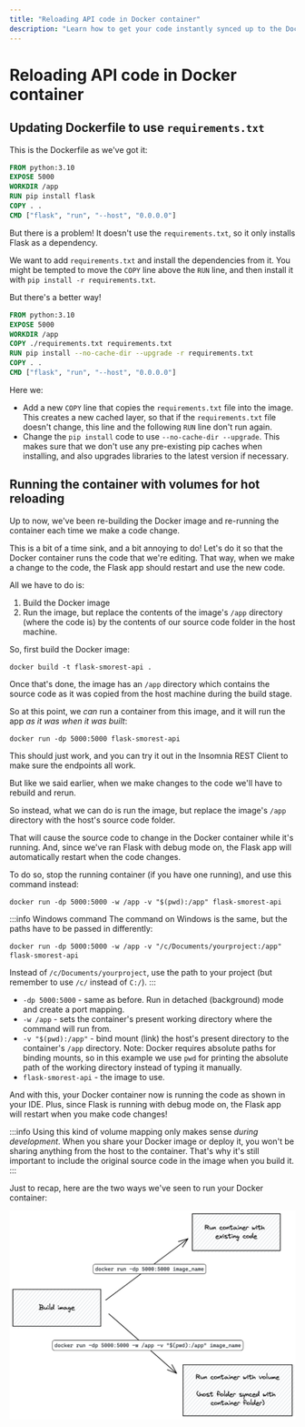 ```yaml
---
title: "Reloading API code in Docker container"
description: "Learn how to get your code instantly synced up to the Docker container, so that every time you make a code change it restarts the app in the container and uses the latest code."
---
```


# Reloading API code in Docker container

## Updating Dockerfile to use `requirements.txt`

This is the Dockerfile as we've got it:

```dockerfile
FROM python:3.10
EXPOSE 5000
WORKDIR /app
RUN pip install flask
COPY . .
CMD ["flask", "run", "--host", "0.0.0.0"]
```

But there is a problem! It doesn't use the `requirements.txt`, so it only installs Flask as a dependency.

We want to add `requirements.txt` and install the dependencies from it. You might be tempted to move the `COPY` line above the `RUN` line, and then install it with `pip install -r requirements.txt`.

But there's a better way!

```dockerfile
FROM python:3.10
EXPOSE 5000
WORKDIR /app
COPY ./requirements.txt requirements.txt
RUN pip install --no-cache-dir --upgrade -r requirements.txt
COPY . .
CMD ["flask", "run", "--host", "0.0.0.0"]
```

Here we:

- Add a new `COPY` line that copies the `requirements.txt` file into the image. This creates a new cached layer, so that if the `requirements.txt` file doesn't change, this line and the following `RUN` line don't run again.
- Change the `pip install` code to use `--no-cache-dir --upgrade`. This makes sure that we don't use any pre-existing pip caches when installing, and also upgrades libraries to the latest version if necessary.

## Running the container with volumes for hot reloading

Up to now, we've been re-building the Docker image and re-running the container each time we make a code change.

This is a bit of a time sink, and a bit annoying to do! Let's do it so that the Docker container runs the code that we're editing. That way, when we make a change to the code, the Flask app should restart and use the new code.

All we have to do is:

1. Build the Docker image
2. Run the image, but replace the contents of the image's `/app` directory (where the code is) by the contents of our source code folder in the host machine.

So, first build the Docker image:

```
docker build -t flask-smorest-api .
```

Once that's done, the image has an `/app` directory which contains the source code as it was copied from the host machine during the build stage.

So at this point, we _can_ run a container from this image, and it will run the app _as it was when it was built_:

```
docker run -dp 5000:5000 flask-smorest-api
```

This should just work, and you can try it out in the Insomnia REST Client to make sure the endpoints all work.

But like we said earlier, when we make changes to the code we'll have to rebuild and rerun.

So instead, what we can do is run the image, but replace the image's `/app` directory with the host's source code folder.

That will cause the source code to change in the Docker container while it's running. And, since we've ran Flask with debug mode on, the Flask app will automatically restart when the code changes.

To do so, stop the running container (if you have one running), and use this command instead:

```
docker run -dp 5000:5000 -w /app -v "$(pwd):/app" flask-smorest-api
```

:::info Windows command
The command on Windows is the same, but the paths have to be passed in differently:

```
docker run -dp 5000:5000 -w /app -v "/c/Documents/yourproject:/app" flask-smorest-api
```

Instead of `/c/Documents/yourproject`, use the path to your project (but remember to use `/c/` instead of `C:/`).
:::

- `-dp 5000:5000` - same as before. Run in detached (background) mode and create a port mapping.
- `-w /app` - sets the container's present working directory where the command will run from.
- `-v "$(pwd):/app"` - bind mount (link) the host's present directory to the container's `/app` directory. Note: Docker requires absolute paths for binding mounts, so in this example we use `pwd` for printing the absolute path of the working directory instead of typing it manually.
- `flask-smorest-api` - the image to use.

And with this, your Docker container now is running the code as shown in your IDE. Plus, since Flask is running with debug mode on, the Flask app will restart when you make code changes!

:::info
Using this kind of volume mapping only makes sense _during development_. When you share your Docker image or deploy it, you won't be sharing anything from the host to the container. That's why it's still important to include the original source code in the image when you build it.
:::

Just to recap, here are the two ways we've seen to run your Docker container:

![Diagram showing two ways of running a Docker container from a built image, with and without volume mapping](./assets/build-with-without-volume.png)